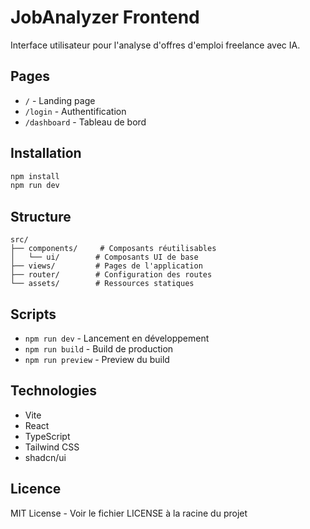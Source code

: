 # JobAnalyzer Frontend

Interface utilisateur pour l'analyse d'offres d'emploi freelance avec IA.

## Pages
- `/` - Landing page
- `/login` - Authentification
- `/dashboard` - Tableau de bord

## Installation
```bash
npm install
npm run dev
```

## Structure
```
src/
├── components/     # Composants réutilisables
│   └── ui/        # Composants UI de base
├── views/         # Pages de l'application
├── router/        # Configuration des routes
└── assets/        # Ressources statiques
```

## Scripts
- `npm run dev` - Lancement en développement
- `npm run build` - Build de production
- `npm run preview` - Preview du build

## Technologies
- Vite
- React
- TypeScript
- Tailwind CSS
- shadcn/ui

## Licence
MIT License - Voir le fichier LICENSE à la racine du projet